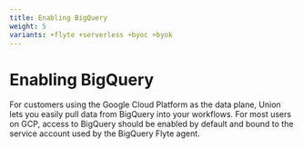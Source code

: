 ```yaml
---
title: Enabling BigQuery
weight: 5
variants: +flyte +serverless +byoc +byok
---
```


# Enabling BigQuery

For customers using the Google Cloud Platform as the data plane, Union lets you easily pull data from BigQuery into your workflows. For most users on GCP, access to BigQuery should be enabled by default and bound to the service account used by the BigQuery Flyte agent.
